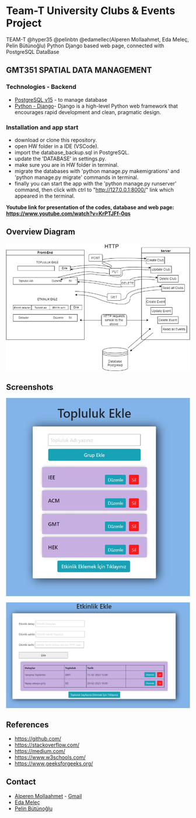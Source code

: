 # Team-T University Clubs & Events Project
TEAM-T @hyper35 @pelinbtn @edamellec(Alperen Mollaahmet, Eda Meleç, Pelin Bütünoğlu) Python Django based web page, connected with PostgreSQL DataBase
## GMT351 SPATIAL DATA MANAGEMENT
###  Technologies - Backend

- [PostgreSQL v15](https://www.postgresql.org/) - to manage database
- [Python - Django](https://www.djangoproject.com/)- Django is a high-level Python web framework that encourages rapid development and clean, pragmatic design.

### Installation and app start

- download or clone this repository.
- open HW folder in a IDE (VSCode).
- import the database_backup.sql in PostgreSQL.
- update the 'DATABASE' in settings.py.
- make sure you are in HW folder in terminal.
- migrate the databases with 'python manage.py makemigrations' and 'python manage.py migrate' commands in terminal.
- finally you can start the app with the 'python manage.py runserver' command, then click with ctrl to "http://127.0.0.1:8000/" link which appeared in the terminal.

**Youtube link for presentation of the codes, database and web page: https://www.youtube.com/watch?v=KrPTJFf-0qs**

## Overview Diagram
![alt text](https://github.com/GMT-351-Geospatial-Data-Management/TEAM-T/blob/main/overview%20diagram.png)

## Screenshots
![alt text](https://github.com/GMT-351-Geospatial-Data-Management/TEAM-T/blob/main/SS-1.jpg)

![alt text](https://github.com/GMT-351-Geospatial-Data-Management/TEAM-T/blob/main/SS-2.jpg)

## References
* https://github.com/
* https://stackoverflow.com/
* https://medium.com/
* https://www.w3schools.com/
* https://www.geeksforgeeks.org/

## Contact

* <a href="https://github.com/hyper35" target="_blank">Alperen Mollaahmet</a> - [Gmail](mailto:alperen.molla@gmail.com)
* <a href="https://github.com/edamellec" target="_blank">Eda Meleç</a>
* <a href="https://github.com/pelinbtn" target="_blank">Pelin Bütünoğlu</a>
